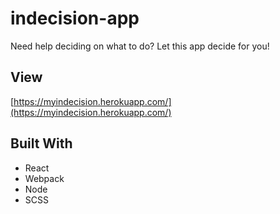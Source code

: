 # indecision-app
Need help deciding on what to do? Let this app decide for you!

## View
[https://myindecision.herokuapp.com/](https://myindecision.herokuapp.com/)

## Built With
* React
* Webpack
* Node
* SCSS

